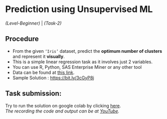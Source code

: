 # Prediction using Unsupervised ML  

_(Level-Beginner)_ | _(Task-2)_ 

## Procedure  
* From the given ```‘Iris’``` dataset, predict the **optimum number of clusters** and represent it **visually**.  
* This is a simple linear regression task as it involves just 2 variables.  
* You can use R, Python, SAS Enterprise Miner or any other tool  
* Data can be found at [this link](https://bit.ly/3kXTdox).  
* Sample Solution : https://bit.ly/3cGyP8j  
  
## Task submission:  
Try to run the solution on google colab by clicking [here](https://colab.research.google.com/github/ravi-prakash1907/The-Spark-Foundation-Tasks/blob/main/Task2/task2.ipynb).  
_The recording the code and output can be at [YouTube](#)._  
